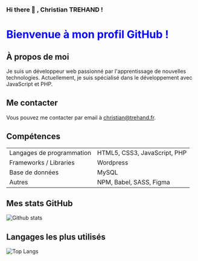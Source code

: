 ### Hi there 👋 , Christian TREHAND !

<!--
**TREHAND-Christian/TREHAND-Christian** is a ✨ _special_ ✨ repository because its `README.md` (this file) appears on your GitHub profile.

Here are some ideas to get you started:

- 🔭 I’m currently working on ...
- 🌱 I’m currently learning ...
- 👯 I’m looking to collaborate on ...
- 🤔 I’m looking for help with ...
- 💬 Ask me about ...
- 📫 How to reach me: ...
- 😄 Pronouns: ...
- ⚡ Fun fact: ...
-->
<h1 style="color:blue;">Bienvenue à mon profil GitHub !</h1>

<h2>À propos de moi</h2>

<p>
Je suis un développeur web passionné par l'apprentissage de nouvelles technologies. 
Actuellement, je suis spécialisé dans le développement avec JavaScript et PHP.
</p>

<h2>Me contacter</h2>

<p>
Vous pouvez me contacter par email à <a href="christian@trehand.fr">christian@trehand.fr</a>.
</p>

<h2>Compétences</h2>

<table>
  <tr>
    <td>Langages de programmation</td>
    <td>HTML5, CSS3, JavaScript, PHP</td>
  </tr>
  <tr>
    <td>Frameworks / Libraries</td>
    <td>Wordpress</td>
  </tr>
  <tr>
    <td>Base de données</td>
    <td>MySQL</td>
  </tr>
  <tr>
    <td>Autres</td>
    <td>NPM, Babel, SASS, Figma</td>
  </tr>
</table>

<h2>Mes stats GitHub</h2>

<p>
<img src="https://github-readme-stats.vercel.app/api?username=TREHAND-Christian&show_icons=true&theme=radical&count_private=true" alt="Github stats">

</p>

<h2>Langages les plus utilisés</h2>

<p>
<img src="https://github-readme-stats.vercel.app/api/top-langs/?username=TREHAND-Christian&show_icons=true&theme=radical&count_private=true" alt="Top Langs">
</p>

